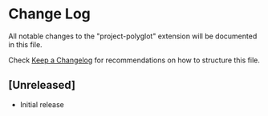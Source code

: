 # Change Log
All notable changes to the "project-polyglot" extension will be documented in this file.

Check [Keep a Changelog](http://keepachangelog.com/) for recommendations on how to structure this file.

## [Unreleased]
- Initial release